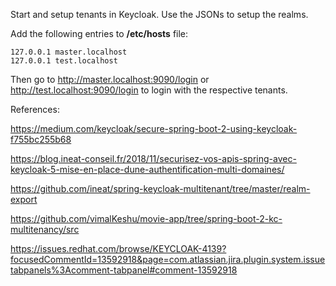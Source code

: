 Start and setup tenants in Keycloak. Use the JSONs to setup the realms.


Add the following entries to **/etc/hosts** file:

```
127.0.0.1 master.localhost
127.0.0.1 test.localhost
```

Then go to http://master.localhost:9090/login or http://test.localhost:9090/login to login with the respective tenants.

References:

https://medium.com/keycloak/secure-spring-boot-2-using-keycloak-f755bc255b68

https://blog.ineat-conseil.fr/2018/11/securisez-vos-apis-spring-avec-keycloak-5-mise-en-place-dune-authentification-multi-domaines/

https://github.com/ineat/spring-keycloak-multitenant/tree/master/realm-export

https://github.com/vimalKeshu/movie-app/tree/spring-boot-2-kc-multitenancy/src

https://issues.redhat.com/browse/KEYCLOAK-4139?focusedCommentId=13592918&page=com.atlassian.jira.plugin.system.issuetabpanels%3Acomment-tabpanel#comment-13592918